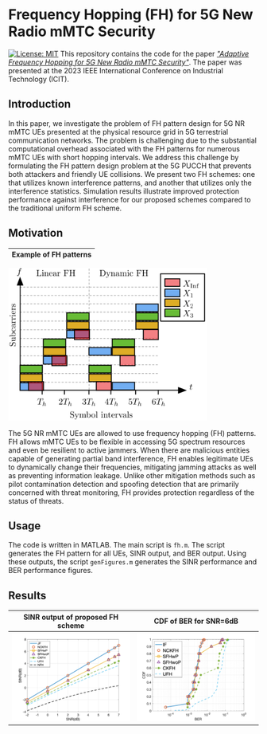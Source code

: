 # Frequency Hopping (FH) for 5G New Radio mMTC Security
[![License: MIT](https://img.shields.io/badge/License-MIT-yellow.svg)](https://opensource.org/licenses/MIT)
This repository contains the code for the paper *["Adaptive Frequency Hopping for 5G New Radio mMTC Security"](https://ieeexplore.ieee.org/abstract/document/10143116)*. The paper was presented at the 2023 IEEE International Conference on Industrial Technology (ICIT).

## Introduction
In this paper, we investigate the problem of FH pattern design for 5G NR mMTC UEs presented at the physical resource grid in 5G terrestrial communication networks. The problem is challenging due to the substantial computational overhead associated with the FH patterns for numerous mMTC UEs with short hopping intervals. We address this challenge by formulating the FH pattern design problem at the 5G PUCCH that prevents both attackers and friendly UE collisions. We present two FH schemes: one that utilizes known interference patterns, and another that utilizes only the interference statistics. Simulation results illustrate improved protection performance against interference for our proposed schemes compared to the traditional uniform FH scheme.

## Motivation 
Example of FH patterns     |       
:-------------------------:|
<!-- ![Example of FH patterns](./figs/frequency_hopping.png ) -->
<img src="./figs/frequency_hopping.png" width="400">

The 5G NR mMTC UEs are allowed to use frequency hopping (FH) patterns. FH allows mMTC UEs to be flexible in accessing 5G spectrum resources and even be resilient to active jammers. When there are malicious entities capable of generating partial band interference, FH enables legitimate UEs to dynamically change their frequencies, mitigating jamming attacks as well as preventing information leakage. Unlike other mitigation methods such as pilot contamination detection and spoofing detection that are primarily concerned with threat monitoring, FH provides protection regardless of the status of threats.

## Usage    
The code is written in MATLAB. The main script is `fh.m`. The script generates the FH pattern for all UEs, SINR output, and BER output.  Using these outputs, the script `genFigures.m` generates the SINR performance and BER performance figures.

## Results
SINR output of proposed FH scheme             |  CDF of BER for SNR=6dB
:-------------------------:|:-------------------------:
![](./figs/FH_SINR_Ns1620_Nu3032_noFH.png)  |  ![](./figs/FH_BER_percentiel_SNR6.png)
